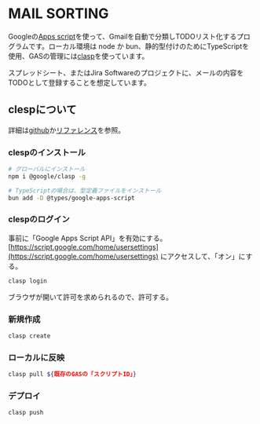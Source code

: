 # MAIL SORTING

Googleの[Apps script](https://workspace.google.co.jp/intl/ja/products/apps-script/)を使って、Gmailを自動で分類しTODOリスト化するプログラムです。ローカル環境は node か bun、静的型付けのためにTypeScriptを使用、GASの管理には[clasp](https://github.com/google/clasp)を使っています。

スプレッドシート、またはJira Softwareのプロジェクトに、メールの内容をTODOとして登録することを想定しています。

## clespについて

詳細は[github](https://github.com/google/clasp#readme)か[リファレンス](https://developers.google.com/apps-script/guides/clasp?hl=en)を参照。

### clespのインストール

```bash
# グローバルにインストール
npm i @google/clasp -g

# TypeScriptの場合は、型定義ファイルをインストール
bun add -D @types/google-apps-script
```

### clespのログイン

事前に「Google Apps Script API」を有効にする。
[https://script.google.com/home/usersettings](https://script.google.com/home/usersettings) にアクセスして、「オン」にする。

```bash
clasp login
```
ブラウザが開いて許可を求められるので、許可する。

### 新規作成

```bash
clasp create
```

### ローカルに反映

```bash
clasp pull ${既存のGASの「スクリプトID」}
```

### デプロイ

```bash
clasp push
```



